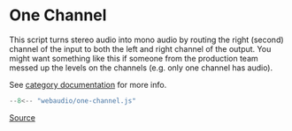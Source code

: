 # One Channel

This script turns stereo audio into mono audio by routing the right (second) channel of the input to both the left and right channel of the output. You might want something like this if someone from the production team messed up the levels on the channels (e.g. only one channel has audio).

See [category documentation](README.md) for more info.

```js linenums="1" title="webaudio/one-channel.js"
--8<-- "webaudio/one-channel.js"
```

[Source][source]

[source]: https://github.com/Nerixyz/scripts/blob/main/scripts/webaudio/one-channel.js
